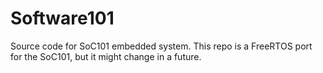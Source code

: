 # Software101
Source code for SoC101 embedded system. This repo is a FreeRTOS port for the SoC101, but it might change in a future.
